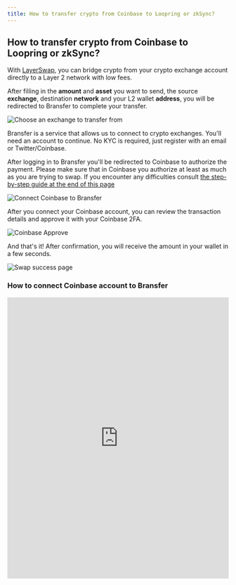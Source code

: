 ```yaml
---
title: How to transfer crypto from Coinbase to Loopring or zkSync?
---
```


## How to transfer crypto from Coinbase to Loopring or zkSync?

With [LayerSwap](/), you can bridge crypto from your crypto exchange account directly to a Layer 2 network with low fees. <br />

After filling in the **amount** and **asset** you want to send, the source **exchange**, destination **network** and your L2 wallet **address**, you will be redirected to Bransfer to complete your transfer.

![Choose an exchange to transfer from](/images/bransfer_choose_exchange.png)

Bransfer is a service that allows us to connect to crypto exchanges.
You'll need an account to continue. No KYC is required, just register with an email or Twitter/Coinbase. <br />

After logging in to Bransfer you'll be redirected to Coinbase to authorize the payment. 
Please make sure that in Coinbase you authorize at least as much as you are trying to swap. If you encounter any difficulties consult [the step-by-step guide at the end of this page](#how-to-connect-coinbase-account-to-bransfer)

![Connect Coinbase to Bransfer](/images/coinbase_authorize.png)

After you connect your Coinbase account, you can review the transaction details and approve it with your Coinbase 2FA.

![Coinbase Approve](/images/coinbase_confirm.png)

And that's it! After confirmation, you will receive the amount in your wallet in a few seconds.

![Swap success page](/images/swap_success.png)

### How to connect Coinbase account to Bransfer

<iframe src="https://scribehow.com/embed/Connect_Coinbase_account_to_Bransfer__3viWrtzpQ7q6MxxT8NMQYw" width="100%" height="640" allowFullScreen frameBorder="0"></iframe>